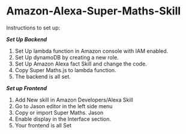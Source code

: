 # Amazon-Alexa-Super-Maths-Skill


Instructions to set up:

*****Set Up Backend*****

1. Set Up lambda function in Amazon console with IAM enabled.
2. Set Up dynamoDB by creating a new role.
3. Set Up Amazon Alexa fact Skill and change the code.
4. Copy Super Maths.js to lambda function.
5. The backend is all set.

*****Set up Frontend*****

1. Add New skill in Amazon Developers/Alexa Skill
2. Go to Jason editor in the left side menu
3. Copy or import Super Maths. Jason
4. Enable display in the Interface section.
5. Your frontend is all Set
